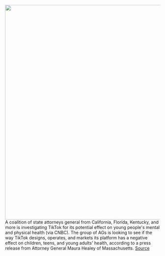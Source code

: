 <img src='https://cdn.vox-cdn.com/thumbor/cJu4m3y_GfU9YEo7NXn2n-McqqE=/0x0:2040x1360/1200x800/filters:focal(857x517:1183x843)/cdn.vox-cdn.com/uploads/chorus_image/image/70572179/acastro_190723_1777_tiktok_0003.0.0.jpg' width='700px' /><br/>
A coalition of state attorneys general from California, Florida, Kentucky, and more is investigating TikTok for its potential effect on young people's mental and physical health (via CNBC). The group of AGs is looking to see if the way TikTok designs, operates, and markets its platform has a negative effect on children, teens, and young adults' health, according to a press release from Attorney General Maura Healey of Massachusetts.
<a href='https://www.theverge.com/2022/3/2/22958900/tiktok-state-ag-investigation-teens-kids-mental-physical-health'> Source <a/>